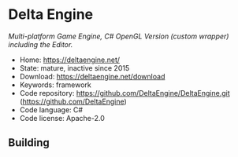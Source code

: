 # Delta Engine

_Multi-platform Game Engine, C# OpenGL Version (custom wrapper) including the Editor._

- Home: https://deltaengine.net/
- State: mature, inactive since 2015
- Download: https://deltaengine.net/download
- Keywords: framework
- Code repository: https://github.com/DeltaEngine/DeltaEngine.git (https://github.com/DeltaEngine)
- Code language: C#
- Code license: Apache-2.0

## Building
